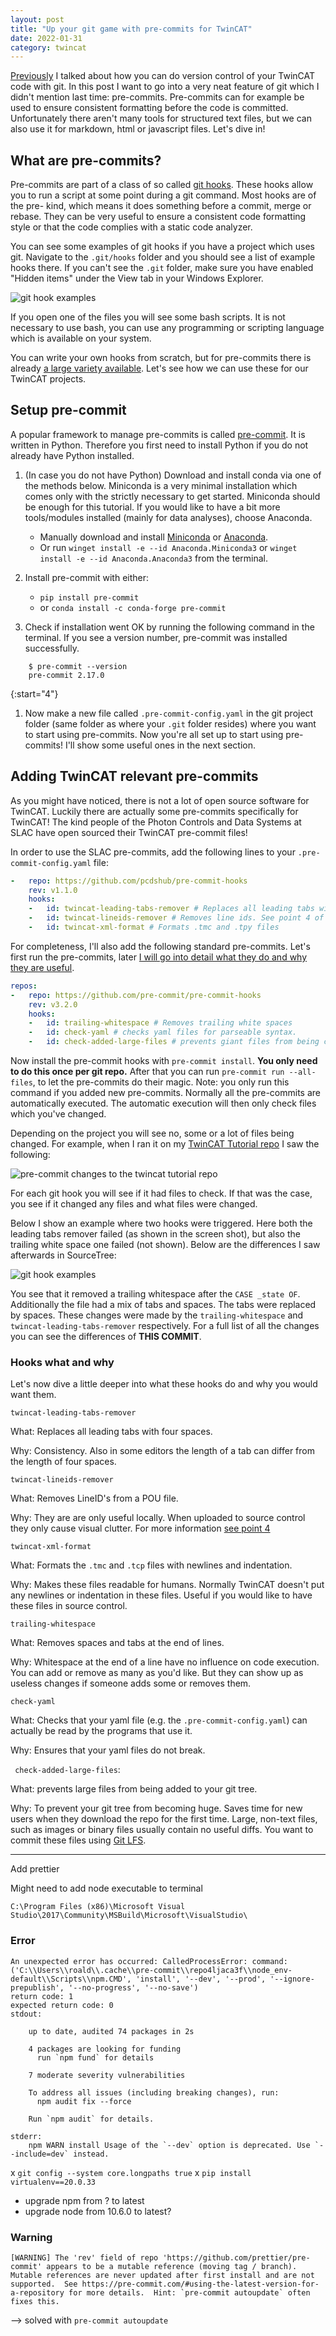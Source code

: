 ```yaml
---
layout: post
title: "Up your git game with pre-commits for TwinCAT"
date: 2022-01-31
category: twincat
---
```


[Previously](https://cookncode.com/twincat/2021/06/07/tc-source-control-tips.html) I talked about how you can do version control of your TwinCAT code with git. In this post I want to go into a very neat feature of git which I didn't mention last time: pre-commits. Pre-commits can for example be used to ensure consistent  formatting before the code is committed. Unfortunately there aren't many tools for structured text files, but we can also use it for markdown, html or javascript files. Let's dive in!

## What are pre-commits?

Pre-commits are part of a class of so called [git hooks](https://git-scm.com/book/en/v2/Customizing-Git-Git-Hooks). These hooks allow you to run a script at some point during a git command. Most hooks are of the pre- kind, which means it does something before a commit, merge or rebase. They can be very useful to ensure a consistent code formatting style or that the code complies with a static code analyzer. 

You can see some examples of git hooks if you have a project which uses git. Navigate to the `.git/hooks` folder and you should see a list of example hooks there. If you can't see the `.git` folder, make sure you have enabled "Hidden items" under the View tab in your Windows Explorer. 

![git hook examples](/assets/2022-pre-commit/hook-examples.png)

If you open one of the files you will see some bash scripts. It is not necessary to use bash, you can use any programming or scripting language which is available on your system. 

You can write your own hooks from scratch, but for pre-commits there is already [a large variety available](https://pre-commit.com/hooks.html). Let's see how we can use these for our TwinCAT projects.

## Setup pre-commit

A popular framework to manage pre-commits is called [pre-commit](https://pre-commit.com/). It is written in Python. Therefore you first need to install Python if you do not already have Python installed.

1. (In case you do not have Python) Download and install conda via one of the methods below. Miniconda is a very minimal installation which comes only with the strictly necessary to get started. Miniconda should be enough for this tutorial. If you would like to have a bit more tools/modules installed (mainly for data analyses), choose Anaconda.
    - Manually download and install [Miniconda](https://docs.conda.io/en/latest/miniconda.html) or [Anaconda](https://www.anaconda.com/products/individual#Downloads).
    - Or run `winget install -e --id Anaconda.Miniconda3` or `winget install -e --id Anaconda.Anaconda3` from the terminal. 

1. Install pre-commit with either:
    - `pip install pre-commit`
    - or `conda install -c conda-forge pre-commit`

1. Check if installation went OK by running the following command in the terminal. If you see a version number, pre-commit was installed successfully.
 
  ```
      $ pre-commit --version
      pre-commit 2.17.0
  ```

{:start="4"}
1. Now make a new file called `.pre-commit-config.yaml` in the git project folder (same folder as where your `.git` folder resides) where you want to start using pre-commits. Now you're all set up to start using pre-commits! I'll show some useful ones in the next section.


## Adding TwinCAT relevant pre-commits

As you might have noticed, there is not a lot of open source software for TwinCAT. Luckily there are actually some pre-commits specifically for TwinCAT! The kind people of the Photon Controls and Data Systems at SLAC have open sourced their TwinCAT pre-commit files!

In order to use the SLAC pre-commits, add the following lines to your `.pre-commit-config.yaml` file:

```yaml
-   repo: https://github.com/pcdshub/pre-commit-hooks
    rev: v1.1.0
    hooks:
    -   id: twincat-leading-tabs-remover # Replaces all leading tabs with spaces
    -   id: twincat-lineids-remover # Removes line ids. See point 4 of the link for why you don't need them https://cookncode.com/twincat/2021/06/07/tc-source-control-tips#2-creating-independent-files
    -   id: twincat-xml-format # Formats .tmc and .tpy files
```

For completeness, I'll also add the following standard pre-commits. Let's first run the pre-commits, later [I will go into detail what they do and why they are useful](#hooks-what-and-why).

```yaml 
repos:
-   repo: https://github.com/pre-commit/pre-commit-hooks
    rev: v3.2.0
    hooks:
    -   id: trailing-whitespace # Removes trailing white spaces
    -   id: check-yaml # checks yaml files for parseable syntax.  
    -   id: check-added-large-files # prevents giant files from being committed.     
````

Now install the pre-commit hooks with `pre-commit install`. **You only need to do this once per git repo.** After that you can run `pre-commit run --all-files`, to let the pre-commits do their magic. Note: you only run this command if you added new pre-commits. Normally all the pre-commits are automatically executed. The automatic execution will then only check files which you've changed. 

Depending on the project you will see no, some or a lot of files being changed. For example, when I ran it on my [TwinCAT Tutorial repo](https://github.com/Roald87/TwincatTutorials) I saw the following:

![pre-commit changes to the twincat tutorial repo](/assets/2022-pre-commit/changes-twincat-tutorial.png)
    
For each git hook you will see if it had files to check. If that was the case, you see if it changed any files and what files were changed.

Below I show an example where two hooks were triggered. Here both the leading tabs remover failed (as shown in the screen shot), but also the trailing white space one failed (not shown). Below are the differences I saw afterwards in SourceTree:

![git hook examples](/assets/2022-pre-commit/after-running-sample-pre-commit.png)

You see that it removed a trailing whitespace after the `CASE _state OF`. Additionally the file had a mix of tabs and spaces. The tabs were replaced by spaces. These changes were made by the `trailing-whitespace` and `twincat-leading-tabs-remover` respectively. For a full list of all the changes you can see the differences of **THIS COMMIT**.

### Hooks what and why

Let's now dive a little deeper into what these hooks do and why you would want them. 

`twincat-leading-tabs-remover`

What: Replaces all leading tabs with four spaces. 

Why: Consistency. Also in some editors the length of a tab can differ from the length of four spaces.

`twincat-lineids-remover`

What: Removes LineID's from a POU file. 

Why: They are are only useful locally. When uploaded to source control they only cause visual clutter. For more information [see point 4](https://cookncode.com/twincat/2021/06/07/tc-source-control-tips#2-creating-independent-files)

`twincat-xml-format`

What: Formats the `.tmc` and `.tcp` files with newlines and indentation. 

Why: Makes these files readable for humans. Normally TwinCAT doesn't put any newlines or indentation in these files. Useful if you would like to have these files in source control.

`trailing-whitespace`

What: Removes spaces and tabs at the end of lines. 

Why: Whitespace at the end of a line have no influence on code execution. You can add or remove as many as you'd like. But they can show up as useless changes if someone  adds some or removes them. 

`check-yaml`

What: Checks that your yaml file (e.g. the `.pre-commit-config.yaml`) can actually be read by the programs that use it. 

Why: Ensures that your yaml files do not break.

` check-added-large-files`: 

What: prevents large files from being added to your git tree. 

Why: To prevent your git tree from becoming huge. Saves time for new users when they download the repo for the first time. Large, non-text files, such as images or binary files usually contain no useful diffs. You want to commit these files using [Git LFS](https://git-lfs.github.com/).

------
Add prettier


Might need to add node executable to terminal 

`C:\Program Files (x86)\Microsoft Visual Studio\2017\Community\MSBuild\Microsoft\VisualStudio\`

### Error

```
An unexpected error has occurred: CalledProcessError: command: ('C:\\Users\\roald\\.cache\\pre-commit\\repo4ljaca3f\\node_env-default\\Scripts\\npm.CMD', 'install', '--dev', '--prod', '--ignore-prepublish', '--no-progress', '--no-save')
return code: 1
expected return code: 0
stdout:

    up to date, audited 74 packages in 2s

    4 packages are looking for funding
      run `npm fund` for details

    7 moderate severity vulnerabilities

    To address all issues (including breaking changes), run:
      npm audit fix --force

    Run `npm audit` for details.

stderr:
    npm WARN install Usage of the `--dev` option is deprecated. Use `--include=dev` instead.
```

x `git config --system core.longpaths true`
x `pip install virtualenv==20.0.33`
- upgrade npm from ? to latest 
- upgrade node from 10.6.0 to latest?


### Warning
```
[WARNING] The 'rev' field of repo 'https://github.com/prettier/pre-commit' appears to be a mutable reference (moving tag / branch).  Mutable references are never updated after first install and are not supported.  See https://pre-commit.com/#using-the-latest-version-for-a-repository for more details.  Hint: `pre-commit autoupdate` often fixes this.
```
 --> solved with  `pre-commit autoupdate`

